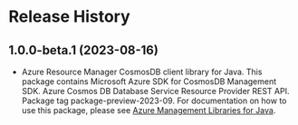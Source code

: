 # Release History

## 1.0.0-beta.1 (2023-08-16)

- Azure Resource Manager CosmosDB client library for Java. This package contains Microsoft Azure SDK for CosmosDB Management SDK. Azure Cosmos DB Database Service Resource Provider REST API. Package tag package-preview-2023-09. For documentation on how to use this package, please see [Azure Management Libraries for Java](https://aka.ms/azsdk/java/mgmt).
